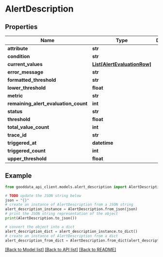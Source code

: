 # AlertDescription


## Properties

Name | Type | Description | Notes
------------ | ------------- | ------------- | -------------
**attribute** | **str** |  | [optional] 
**condition** | **str** |  | 
**current_values** | [**List[AlertEvaluationRow]**](AlertEvaluationRow.md) |  | [optional] 
**error_message** | **str** |  | [optional] 
**formatted_threshold** | **str** |  | [optional] 
**lower_threshold** | **float** |  | [optional] 
**metric** | **str** |  | 
**remaining_alert_evaluation_count** | **int** |  | [optional] 
**status** | **str** |  | [optional] 
**threshold** | **float** |  | [optional] 
**total_value_count** | **int** |  | [optional] 
**trace_id** | **str** |  | [optional] 
**triggered_at** | **datetime** |  | [optional] 
**triggered_count** | **int** |  | [optional] 
**upper_threshold** | **float** |  | [optional] 

## Example

```python
from gooddata_api_client.models.alert_description import AlertDescription

# TODO update the JSON string below
json = "{}"
# create an instance of AlertDescription from a JSON string
alert_description_instance = AlertDescription.from_json(json)
# print the JSON string representation of the object
print(AlertDescription.to_json())

# convert the object into a dict
alert_description_dict = alert_description_instance.to_dict()
# create an instance of AlertDescription from a dict
alert_description_from_dict = AlertDescription.from_dict(alert_description_dict)
```
[[Back to Model list]](../README.md#documentation-for-models) [[Back to API list]](../README.md#documentation-for-api-endpoints) [[Back to README]](../README.md)


